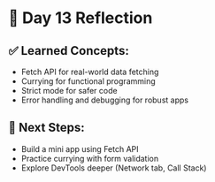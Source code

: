 # 🌱 Day 13 Reflection

## ✅ Learned Concepts:
- Fetch API for real-world data fetching
- Currying for functional programming
- Strict mode for safer code
- Error handling and debugging for robust apps

## 🎯 Next Steps:
- Build a mini app using Fetch API
- Practice currying with form validation
- Explore DevTools deeper (Network tab, Call Stack)
